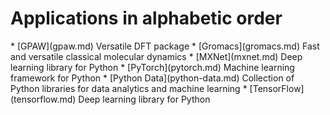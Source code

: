 <h1> Applications in alphabetic order</h1>
<!-- head -2 alpha.md > tmp; grep \* index.md | sort | uniq >> tmp;mv tmp alpha.md -->
* [GPAW](gpaw.md) Versatile DFT package
* [Gromacs](gromacs.md) Fast and versatile classical molecular dynamics
* [MXNet](mxnet.md) Deep learning library for Python
* [PyTorch](pytorch.md) Machine learning framework for Python
* [Python Data](python-data.md) Collection of Python libraries for data analytics and machine learning
* [TensorFlow](tensorflow.md) Deep learning library for Python
